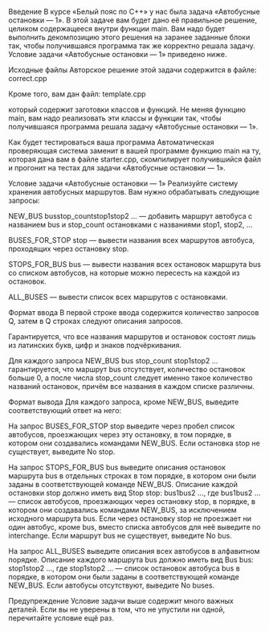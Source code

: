 Введение
В курсе «Белый пояс по С++» у нас была задача «Автобусные остановки — 1». В этой задаче вам будет дано её правильное
решение, целиком содержащееся внутри функции main. Вам надо будет выполнить декомпозицию этого решения на заранее
заданные блоки так, чтобы получившаяся программа так же корректно решала задачу. Условие задачи «Автобусные остановки —
1» приведено ниже.

Исходные файлы
Авторское решение этой задачи содержится в файле:
correct.cpp

Кроме того, вам дан файл:
template.cpp

который содержит заготовки классов и функций. Не меняя функцию main, вам надо реализовать эти классы и функции так,
чтобы получившаяся программа решала задачу «Автобусные остановки — 1».

Как будет тестироваться ваша программа
Автоматическая проверяющая система заменит в вашей программе функцию main на ту, которая дана вам в файле starter.cpp,
скомпилирует получившийся файл и прогонит на тестах для задачи «Автобусные остановки — 1».

Условие задачи «Автобусные остановки — 1»
Реализуйте систему хранения автобусных маршрутов. Вам нужно обрабатывать следующие запросы:

NEW_BUS busstop_countstop1stop2 ... — добавить маршрут автобуса с названием bus и stop_count остановками с названиями
stop1, stop2, ...

BUSES_FOR_STOP stop — вывести названия всех маршрутов автобуса, проходящих через остановку stop.

STOPS_FOR_BUS bus — вывести названия всех остановок маршрута bus со списком автобусов, на которые можно пересесть на
каждой из остановок.

ALL_BUSES — вывести список всех маршрутов с остановками.

Формат ввода
В первой строке ввода содержится количество запросов Q, затем в Q строках следуют описания запросов.

Гарантируется, что все названия маршрутов и остановок состоят лишь из латинских букв, цифр и знаков подчёркивания.

Для каждого запроса NEW_BUS bus stop_count stop1stop2 ... гарантируется, что маршрут bus отсутствует, количество
остановок больше 0, а после числа stop_count следует именно такое количество названий остановок, причём все названия в
каждом списке различны.

Формат вывода
Для каждого запроса, кроме NEW_BUS, выведите соответствующий ответ на него:

На запрос BUSES_FOR_STOP stop выведите через пробел список автобусов, проезжающих через эту остановку, в том порядке, в
котором они создавались командами NEW_BUS. Если остановка stop не существует, выведите No stop.

На запрос STOPS_FOR_BUS bus выведите описания остановок маршрута bus в отдельных строках в том порядке, в котором они
были заданы в соответствующей команде NEW_BUS. Описание каждой остановки stop должно иметь вид Stop stop: bus1bus2 ...,
где bus1bus2 ... — список автобусов, проезжающих через остановку stop, в порядке, в котором они создавались командами
NEW_BUS, за исключением исходного маршрута bus. Если через остановку stop не проезжает ни один автобус, кроме bus,
вместо списка автобусов для неё выведите no interchange. Если маршрут bus не существует, выведите No bus.

На запрос ALL_BUSES выведите описания всех автобусов в алфавитном порядке. Описание каждого маршрута bus должно иметь
вид Bus bus: stop1stop2 ..., где stop1stop2 ... — список остановок автобуса bus в порядке, в котором они были заданы в
соответствующей команде NEW_BUS. Если автобусы отсутствуют, выведите No buses.

Предупреждение
Условие задачи выше содержит много важных деталей. Если вы не уверены в том, что не упустили ни одной, перечитайте
условие ещё раз.

